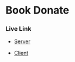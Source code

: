 # Book Donate


### Live Link

- [Server](https://book-donate-yo6k.onrender.com/)

- [Client](https://book-donate.vercel.app/)
